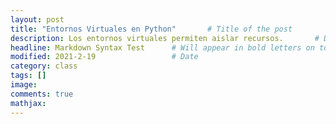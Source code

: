 ```yaml
---
layout: post
title: "Entornos Virtuales en Python"       # Title of the post
description: Los entornos virtuales permiten aislar recursos.       # Description of the post, used for Facebook Opengraph & Twitter
headline: Markdown Syntax Test      # Will appear in bold letters on top of the post
modified: 2021-2-19                 # Date
category: class
tags: []
image: 
comments: true
mathjax:
---
```

